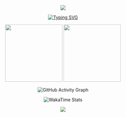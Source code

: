 <p align="center">
<img src="https://capsule-render.vercel.app/api?type=soft&color=auto&height=200&section=header&text=Hail,%20Sage%20of%20the%20Wandering%20Realms!&fontSize=45&fontAlign=50&fontAlignY=35&desc=May%20your%20pull%20requests%20echo%20through%20eternity!&descAlign=50&descSize=25&descAlignY=65&animation=fadeIn" />
</p>

<p align="center">
<a href="https://git.io/typing-svg"><img src="https://readme-typing-svg.demolab.com?font=Fira+Code&pause=1000&width=435&lines=Welcome+to+Zijian+Xu's+GitHub+realm%EF%BC%81" alt="Typing SVG" /></a>
</p>

<p align="center">
  <img height="180em" src="https://github-readme-stats.vercel.app/api?username=xuzijan&show_icons=true&theme=radical"/>
  <img height="180em" src="https://github-readme-stats.vercel.app/api/top-langs/?username=xuzijan&layout=compact&theme=radical&langs_count=8"/>
</p>

<p align="center">
  <img src="https://github-readme-activity-graph.vercel.app/graph?username=xuzijan&theme=dracula&area=true&hide_border=true" alt="GitHub Activity Graph"/>
</p>

<p align="center">
  <img src="https://github-readme-stats.vercel.app/api/wakatime?username=xuzijan&theme=radical&hide_border=true&layout=compact&langs_count=22" alt="WakaTime Stats"/>
</p>

<p align="center">
<img src="https://capsule-render.vercel.app/api?type=soft&color=auto&height=200&section=footer&text=Farewell,%20Wayfarer%20of%20the%20Starlit%20Code!&fontSize=45&fontAlign=50&fontAlignY=35&desc=Walk%20bold%20and%20debugless%20through%20the%20realms.&descAlign=50&descSize=25&descAlignY=65&animation=fadeIn" />
</p>
